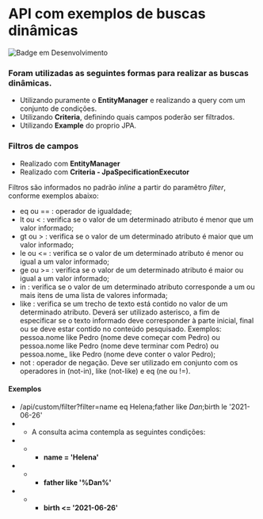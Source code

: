 # API com exemplos de buscas dinâmicas #

![Badge em Desenvolvimento](http://img.shields.io/static/v1?label=STATUS&message=EM%20DESENVOLVIMENTO&color=GREEN&style=for-the-badge)

### Foram utilizadas as seguintes formas para realizar as buscas dinâmicas. 
 - Utilizando puramente o **EntityManager** e realizando a query com um conjunto de condições. 
 - Utilizando **Criteria**, definindo quais campos poderão ser filtrados.
 - Utilizando **Example** do proprio JPA.

### Filtros de campos
 
 - Realizado com **EntityManager**
 - Realizado com **Criteria - JpaSpecificationExecutor**

Filtros são informados no padrão *inline* a partir do paramêtro *filter*, conforme exemplos abaixo:
 
 - eq ou == : operador de igualdade;
 - lt ou < : verifica se o valor de um determinado atributo é menor que um valor informado;
 - gt ou > : verifica se o valor de um determinado atributo é maior que um valor informado;
 - le ou <= : verifica se o valor de um determinado atributo é menor ou igual a um valor informado;
 - ge ou >= : verifica se o valor de um determinado atributo é maior ou igual a um valor informado;
 - in : verifica se o valor de um determinado atributo corresponde a um ou mais itens de uma lista de valores informada;
 - like : verifica se um trecho de texto está contido no valor de um determinado atributo. Deverá ser utilizado asterisco, a fim de especificar se o texto informado deve corresponder à parte inicial, final ou se deve estar contido no conteúdo pesquisado. Exemplos: pessoa.nome like Pedro (nome deve começar com Pedro) ou pessoa.nome like Pedro (nome deve terminar com Pedro) ou pessoa.nome_ like Pedro (nome deve conter o valor Pedro);
 - not : operador de negação. Deve ser utilizado em conjunto com os operadores in (not-in), like (not-like) e eq (ne ou !=).

#### Exemplos
- /api/custom/filter?filter=name eq Helena;father like *Dan*;birth le '2021-06-26'
- - A consulta acima contempla as seguintes condições:
- - - **name = 'Helena'**
- - - **father like '%Dan%'**
- - - **birth <= '2021-06-26'**